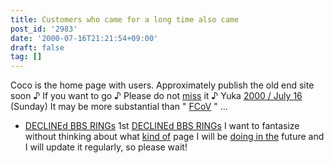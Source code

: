 ```yaml
---
title: Customers who came for a long time also came
post_id: '2983'
date: '2000-07-16T21:21:54+09:00'
draft: false
tag: []
---
```


Coco is the home page with users. Approximately publish the old end site soon ♪ If you want to go ♪ Please do not [miss](/tag/FCoV) it ♪ Yuka [2000 / July 16](/tag/FCoV) (Sunday) It may be more substantial than " [FCoV](/tag/FCoV) " ...

*   [DECLINEd BBS RINGs](/tag/declined) 1st [DECLINEd BBS RINGs](/tag/declined) I want to fantasize without thinking about what [kind of](/tag/declined) page I will be [doing in the](/tag/declined) future and I will update it regularly, so please wait!